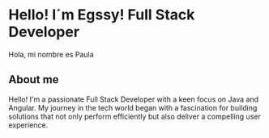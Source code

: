 # Hello! I´m Egssy! Full Stack Developer
Hola, mi nombre es Paula 
## About me
Hello! I'm a passionate Full Stack Developer with a keen focus on Java and Angular. My journey in the tech world began with a fascination for building solutions that not only perform efficiently but also deliver a compelling user experience.